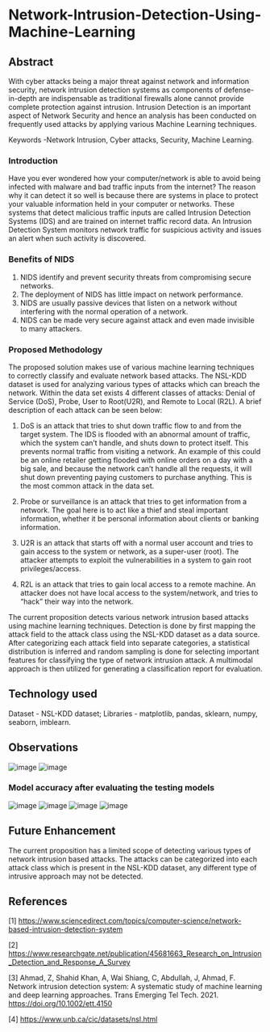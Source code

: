 # Network-Intrusion-Detection-Using-Machine-Learning

## Abstract 

With cyber attacks being a major threat against network and information security, network intrusion detection systems as components of defense-in-depth are indispensable as traditional firewalls alone cannot provide complete protection against intrusion. Intrusion Detection is an important aspect of Network Security and hence an analysis has been conducted on frequently used attacks by applying various Machine Learning techniques. 

Keywords -Network Intrusion, Cyber attacks, Security, Machine Learning.

### Introduction 

Have you ever wondered how your computer/network is able to avoid being infected with malware and bad traffic inputs from the internet? The reason why it can detect it so well is because there are systems in place to protect your valuable information held in your computer or networks. These systems that detect malicious traffic inputs are called Intrusion Detection Systems (IDS) and are trained on internet traffic record data.
An Intrusion Detection System monitors network traffic for suspicious activity and issues an alert when such activity is discovered. 

### Benefits of NIDS

1. NIDS identify and prevent security threats from compromising secure networks.
2. The deployment of NIDS has little impact on network performance. 
3. NIDS are usually passive devices that listen on a network without interfering with the normal operation of a network.
4. NIDS can be made very secure against attack and even made invisible to many attackers.

### Proposed Methodology

The proposed solution makes use of various machine learning techniques to correctly classify and evaluate network based attacks. The NSL-KDD dataset is used for analyzing various types of attacks which can breach the network. Within the data set exists 4 different classes of attacks: 
Denial of Service (DoS), Probe, User to Root(U2R), and Remote to Local (R2L). A brief description of each attack can be seen below:

1. DoS is an attack that tries to shut down traffic flow to and from the target system. The IDS is flooded with an abnormal amount of traffic, which the system can’t handle, and shuts down to protect itself. This prevents normal traffic from visiting a network. An example of this could be an online retailer getting flooded with online orders on a day with a big sale, and because the network can’t handle all the requests, it will shut down preventing paying customers to purchase anything. This is the most common attack in the data set.

2. Probe or surveillance is an attack that tries to get information from a network. The goal here is to act like a thief and steal important information, whether it be personal information about clients or banking information.

3. U2R is an attack that starts off with a normal user account and tries to gain access to the system or network, as a super-user (root). The attacker attempts to exploit the vulnerabilities in a system to gain root privileges/access.

4. R2L is an attack that tries to gain local access to a remote machine. An attacker does not have local access to the system/network, and tries to “hack” their way into the network.

The current proposition detects various network intrusion based attacks using machine learning techniques. Detection is done by first mapping the attack field to the attack class using the NSL-KDD dataset as a data source. After categorizing each attack field into separate categories, a statistical distribution is inferred and random sampling is done for selecting important features for classifying the type of network intrusion attack. A multimodal approach is then utilized for generating a classification report for evaluation. 

## Technology used

Dataset - NSL-KDD dataset; 
Libraries - matplotlib, pandas, sklearn, numpy, seaborn, imblearn.

## Observations

![image](https://user-images.githubusercontent.com/79298507/134902123-e6bc1108-83cd-4f7d-8d93-cb68708da1d6.png)
![image](https://user-images.githubusercontent.com/79298507/134902242-6c3f5fb5-18e6-48ff-804d-312f15a97deb.png)

### Model accuracy after evaluating the testing models

![image](https://user-images.githubusercontent.com/79298507/134902854-428bb330-edef-4f78-859f-a1e58d2de5aa.png)
![image](https://user-images.githubusercontent.com/79298507/134902905-8dae6551-a201-4bcc-80f2-784ea58509be.png)
![image](https://user-images.githubusercontent.com/79298507/134902956-f6dfda35-a1ed-4191-8299-b1436a30a2da.png)
![image](https://user-images.githubusercontent.com/79298507/134903032-cf142028-6d24-4137-a4a1-4a7b308f4b4a.png)

## Future Enhancement

The current proposition has a limited scope of detecting various types of network intrusion based attacks. The attacks can be categorized into each attack class which is present in the NSL-KDD dataset, any different type of intrusive approach may not be detected. 

## References

[1] https://www.sciencedirect.com/topics/computer-science/network-based-intrusion-detection-system

[2] https://www.researchgate.net/publication/45681663_Research_on_Intrusion_Detection_and_Response_A_Survey

[3] Ahmad, Z, Shahid Khan, A, Wai Shiang, C, Abdullah, J, Ahmad, F. Network intrusion detection system: A systematic study of machine learning and deep learning approaches. Trans Emerging Tel Tech. 2021. https://doi.org/10.1002/ett.4150

[4] https://www.unb.ca/cic/datasets/nsl.html





